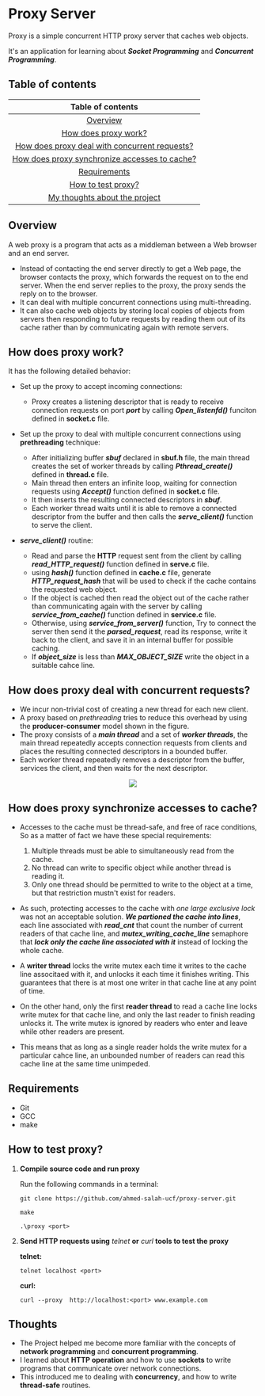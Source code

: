 # Proxy Server
Proxy is a simple concurrent HTTP proxy server that caches web objects.

It's an application for learning about ***Socket Programming*** and ***Concurrent Programming***.


## Table of contents

|                                        Table of contents                                       |
|:----------------------------------------------------------------------------------------------:|
|                                      [Overview](#Overview)                                     |
|                          [How does proxy work?](#How-does-proxy-work)                          |
| [How does proxy deal with concurrent requests?](#How-does-proxy-deal-with-concurrent-requests) |
| [How does proxy synchronize accesses to cache?](#How-does-proxy-synchronize-accesses-to-cache) |
|                                  [Requirements](#Requirements)                                 |
|                            [How to test proxy?](#How-to-test-proxy?)                           |
|                           [My thoughts about the project](#Thoughts)                           |








## Overview
A web proxy is a program that acts as a middleman between a Web browser and an end server.
- Instead of contacting the end server directly to get a Web page, the browser contacts the proxy, which forwards the request on to the end server. When the end server replies to the proxy, the proxy sends the reply on to the browser.
- It can deal with multiple concurrent connections using multi-threading.
- It can also cache web objects by storing local copies of objects from servers then responding to future requests by reading them out of its cache rather than by communicating again with remote servers.


## How does proxy work?

It has the following detailed behavior:
- Set up the proxy to accept incoming connections:
    - Proxy creates a listening descriptor that is ready to receive connection requests on port ***port*** by calling ***Open_listenfd()*** funciton defined in **socket.c** file.

- Set up the proxy to deal with multiple concurrent connections using **prethreading** technique:
    - After initializing buffer ***sbuf*** declared in **sbuf.h** file, the main thread creates the set of worker threads by calling ***Pthread_create()*** defined in **thread.c** file.
    - Main thread then enters an infinite loop, waiting for connection requests using ***Accept()*** function defined in **socket.c** file.
    - It then inserts the resulting connected descriptors in ***sbuf***.
    - Each worker thread waits until it is able to remove a connected descriptor from the buffer and then calls the ***serve_client()*** function to serve the client.
- ***serve_client()*** routine:
    - Read and parse the **HTTP** request sent from the client by calling ***read_HTTP_request()*** function defined in **serve.c** file.
    - using ***hash()*** function defined in **cache.c** file, generate ***HTTP_request_hash*** that will be used to check if the cache contains the requested web object.
    - If the object is cached then read the object out of the cache rather than communicating again with the server by calling ***service_from_cache()*** function defined in **service.c** file.
    - Otherwise, using ***service_from_server()*** function, Try to connect the server then send it the ***parsed_request***, read its response, write it back to the client, and save it in an internal buffer for possible caching.
    - If ***object_size*** is less than ***MAX_OBJECT_SIZE*** write the object in a suitable cahce line.


## How does proxy deal with concurrent requests?
- We incur non-trivial cost of creating a new thread for each new client.
- A proxy based on *prethreading* tries to reduce this overhead by using the **producer-consumer** model shown in the figure.
- The proxy consists of a ***main thread*** and a set of ***worker threads***, the main thread repeatedly accepts connection requests from clients and places the resulting connected descriptors in a bounded buffer.
- Each worker thread repeatedly removes a descriptor from the buffer, services the client, and then waits for the next descriptor.

<p align="center"><img src="https://i.ibb.co/jfNwR5n/producer-consumer-model.png"></p>


## How does proxy synchronize accesses to cache?
- Accesses to the cache must be thread-safe, and free of race conditions, So as a matter of fact we have these special requirements:
    1. Multiple threads must be able to simultaneously read from the cache.
    2. No thread can write to specific object while another thread is reading it.
    3. Only one thread should be permitted to write to the object at a time, but that restriction mustn't exist for readers.

- As such, protecting accesses to the cache with *one large exclusive lock* was not an acceptable solution. ***We partioned the cache into lines***, each line associated with ***read_cnt*** that count the number of current readers of that cache line, and ***mutex_writing_cache_line*** semaphore that ***lock only the cache line associated with it*** instead of locking the whole cache.

- A **writer thread** locks the write mutex each time it writes to the cache line associtaed with it, and unlocks it each time it finishes writing. This guarantees that there is at most one writer in that cache line at any point of time.

- On the other hand, only the first **reader thread** to read a cache line locks write mutex for that cache line, and only the last reader to finish reading unlocks it. The write mutex is ignored by readers who enter and leave while other readers are present.
- This means that as long as a single reader holds the write mutex for a particular cahce line, an unbounded number of readers can read this cache line at the same time unimpeded.



## Requirements
- Git
- GCC
- make

## How to test proxy?
1) **Compile source code and run proxy**

    Run the following commands in a terminal:
    ```console
    git clone https://github.com/ahmed-salah-ucf/proxy-server.git
    ```
    ```console
    make
    ```
    ```console
    .\proxy <port>
    ```

2) **Send HTTP requests using** *telnet* **or** *curl* **tools to test the proxy**

    **telnet:**
    ```console
    telnet localhost <port>
    ```
    **curl:**
    ```console
    curl --proxy  http://localhost:<port> www.example.com
    ```

## Thoughts
- The Project helped me become more familiar with the concepts of **network programming** and **concurrent programming**.
- I learned about **HTTP operation** and how to use **sockets** to write programs that communicate over network connections.
- This introduced me to dealing with **concurrency**, and how to write **thread-safe** routines.
